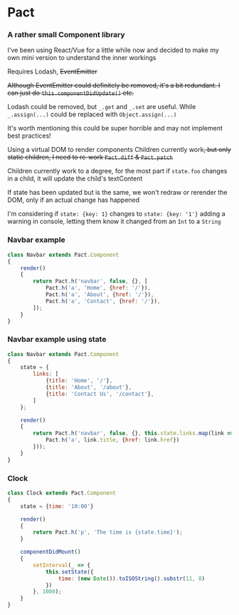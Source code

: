 # Pact

### A rather small Component library

I've been using React/Vue for a little while now and decided to make my own mini version to understand the inner workings

Requires Lodash, ~~EventEmitter~~

~~Although EventEmitter could definitely be removed, it's a bit redundant. I can just do `this.componentDidUpdate()` etc.~~

Lodash could be removed, but `_.get` and `_.set` are useful. While `_.assign(...)` could be replaced with `Object.assign(...)`

It's worth mentioning this could be super horrible and may not implement best practices!

Using a virtual DOM to render components
Children currently work~~, but only static children, I need to re-work `Pact.diff` & `Pact.patch`~~

Children currently work to a degree, for the most part if `state.foo` changes in a child, it will update the child's textContent

If state has been updated but is the same, we won't redraw or rerender the DOM, only if an actual change has happened

I'm considering if `state: {key: 1}` changes to `state: {key: '1'}` adding a warning in console, letting them know
it changed from an `Int` to a `String`

### Navbar example

```js
class Navbar extends Pact.Component
{
    render()
    {
        return Pact.h('navbar', false, {}, [
            Pact.h('a', 'Home', {href: '/'}),
            Pact.h('a', 'About', {href: '/'}),
            Pact.h('a', 'Contact', {href: '/'}),
        ]);
    }
}
```

### Navbar example using state

```js
class Navbar extends Pact.Component
{
    state = {
        links: [
            {title: 'Home', '/'},
            {title: 'About', '/about'},
            {title: 'Contact Us', '/contact'},
        ]
    };

    render()
    {
        return Pact.h('navbar', false, {}, this.state.links.map(link => {
            Pact.h('a', link.title, {href: link.href})
        }));
    }
}
```


### Clock

```js
class Clock extends Pact.Component
{
    state = {time: '10:00'}

    render()
    {
        return Pact.h('p', 'The time is {state.time}');
    }

    componentDidMount()
    {
        setInterval(_ => {
            this.setState({
                time: (new Date()).toISOString().substr(11, 8)
            })
        }, 1000);
    }
}
```
